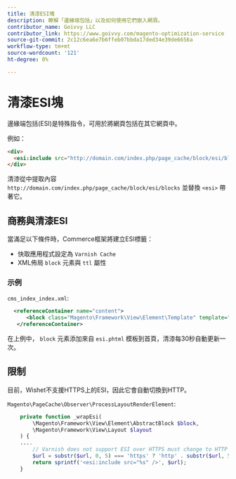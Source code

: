 ```yaml
---
title: 清漆ESI塊
description: 瞭解「邊緣端包括」以及如何使用它們嵌入網頁。
contributor_name: Goivvy LLC
contributor_link: https://www.goivvy.com/magento-optimization-service
source-git-commit: 2c12c6ea6e7b6ffeb07bbda17ded34e39de6656a
workflow-type: tm+mt
source-wordcount: '121'
ht-degree: 0%

---
```



# 清漆ESI塊

邊緣端包括(ESI)是特殊指令，可用於將網頁包括在其它網頁中。

例如：

```html
<div>
  <esi:include src="http://domain.com/index.php/page_cache/block/esi/blocks"/>
</div>
```

清漆從中提取內容 `http://domain.com/index.php/page_cache/block/esi/blocks` 並替換 `<esi>` 帶著它。

## 商務與清漆ESI

當滿足以下條件時，Commerce框架將建立ESI標籤：

- 快取應用程式設定為 `Varnish Cache`
- XML佈局 `block` 元素與 `ttl` 屬性

### 示例

`cms_index_index.xml`:

```xml
  <referenceContainer name="content">
      <block class="Magento\Framework\View\Element\Template" template="Magento_Paypal::esi.phtml" ttl="30"/>
   </referenceContainer>
```

在上例中， `block` 元素添加來自 `esi.phtml` 模板到首頁，清漆每30秒自動更新一次。

## 限制

目前，Wishet不支援HTTPS上的ESI，因此它會自動切換到HTTP。

`Magento\PageCache\Observer\ProcessLayoutRenderElement`:

```php
    private function _wrapEsi(
        \Magento\Framework\View\Element\AbstractBlock $block,
        \Magento\Framework\View\Layout $layout
    ) {
    ....
        // Varnish does not support ESI over HTTPS must change to HTTP
        $url = substr($url, 0, 5) === 'https' ? 'http' . substr($url, 5) : $url;
        return sprintf('<esi:include src="%s" />', $url);
    }
```

